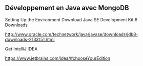 ## Développement en Java avec MongoDB ##

Setting Up the Environment
Download Java SE Development Kit 8 Downloads

http://www.oracle.com/technetwork/java/javase/downloads/jdk8-downloads-2133151.html

Get IntelliJ IDEA

https://www.jetbrains.com/idea/#chooseYourEdition



